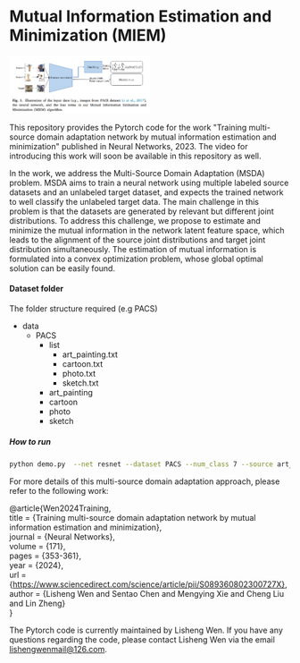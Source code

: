 # Mutual Information Estimation and Minimization (MIEM)

<img src="MIEM.png" width="50%">

This repository provides the Pytorch code for the work "Training multi-source domain adaptation network by mutual information estimation and minimization" published in Neural Networks, 2023. The video for introducing this work will soon be available in this repository as well.

In the work, we address the Multi-Source Domain Adaptation (MSDA) problem. MSDA aims to train a neural network using multiple labeled source datasets and an unlabeled target dataset, and expects the trained network to well classify the unlabeled target data. The main challenge in this problem is that the datasets are generated by relevant but different joint distributions. To address this challenge, we propose to estimate and minimize the mutual information in the network latent feature space, which leads to the alignment of the source joint distributions and target joint distribution simultaneously. The estimation of mutual information is formulated into a convex optimization problem, whose global optimal solution can be easily found. 


#### Dataset folder
The folder structure required (e.g PACS)
- data
  - PACS
    - list
      - art_painting.txt
      - cartoon.txt
      - photo.txt
      - sketch.txt
    - art_painting
    - cartoon
    - photo
    - sketch

##### How to run

```bash
python demo.py  --net resnet --dataset PACS --num_class 7 --source art_painting cartoon photo --target sketch --gpu 0 --seed 0 | tee MIEM_resnet[art_painting_cartoon_photo]Tosketch_seed0.log
```

For more details of this multi-source domain adaptation approach,  please refer to the following work: 

@article{Wen2024Training,    
title = {Training multi-source domain adaptation network by mutual information estimation and minimization},    
journal = {Neural Networks},    
volume = {171},    
pages = {353-361},    
year = {2024},   
url = {https://www.sciencedirect.com/science/article/pii/S089360802300727X},   
author = {Lisheng Wen and Sentao Chen and Mengying Xie and Cheng Liu and Lin Zheng}   
}

  
The Pytorch code is currently maintained by Lisheng Wen. If you have any questions regarding the code, please contact Lisheng Wen via the email lishengwenmail@126.com.
